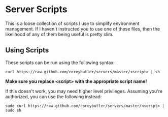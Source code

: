 # Server Scripts

This is a loose collection of scripts I use to simplify environment management.
If I haven't instructed you to use one of these files, then the likelihood of
any of them being useful is pretty slim.

## Using Scripts

These scripts can be run using the following syntax:

`curl https://raw.github.com/coreybutler/servers/master/<script> | sh`

**Make sure you replace &lt;script&gt; with the appropriate script name!**

If this doesn't work, you may need higher level privileges. Assuming you're
authorized, you can use the following instead:

`sudo curl https://raw.github.com/coreybutler/servers/master/<script> | sudo sh`